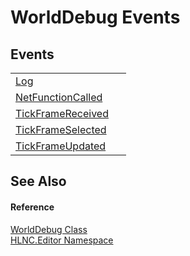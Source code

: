 # WorldDebug Events




## Events
<table>
<tr>
<td><a href="E_HLNC_Editor_WorldDebug_Log">Log</a></td>
<td> </td></tr>
<tr>
<td><a href="E_HLNC_Editor_WorldDebug_NetFunctionCalled">NetFunctionCalled</a></td>
<td> </td></tr>
<tr>
<td><a href="E_HLNC_Editor_WorldDebug_TickFrameReceived">TickFrameReceived</a></td>
<td> </td></tr>
<tr>
<td><a href="E_HLNC_Editor_WorldDebug_TickFrameSelected">TickFrameSelected</a></td>
<td> </td></tr>
<tr>
<td><a href="E_HLNC_Editor_WorldDebug_TickFrameUpdated">TickFrameUpdated</a></td>
<td> </td></tr>
</table>

## See Also


#### Reference
<a href="T_HLNC_Editor_WorldDebug">WorldDebug Class</a>  
<a href="N_HLNC_Editor">HLNC.Editor Namespace</a>  
